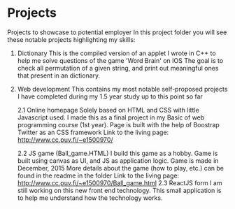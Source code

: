 # Projects
Projects to showcase to potential employer
In this project folder you will see these notable projects highlighting my skills:
1. Dictionary
   This is the compiled version of an applet I wrote in C++ to help me solve questions of the game 'Word Brain' on IOS
   The goal is to check all permutation of a given string, and print out meaningful ones that present in an dictionary.

2. Web development
   This contains my most notable self-proposed projects I have completed during my 1.5 year study up to this point so far
   
   2.1 Online homepage
       Solely based on HTML and CSS with little Javascript used. I made this as a final project in my Basic of web programming course (1st year).
       Page is built with the help of Boostrap Twitter as an CSS framework
       Link to the living page: http://www.cc.puv.fi/~e1500970/
   
   2.2 JS game (Ball_game.HTML)
       I build this game as a hobby.
       Game is built using canvas as UI, and JS as application logic.
       Game is made in December, 2015
       More details about the game (how to play, etc.) can be found in the readme in the folder
       Link to the living page: http://www.cc.puv.fi/~e1500970/Ball_game.html
   2.3 ReactJS form
       I am still working on this new front end technology.
       This small application is to help me understand how the technology works.
